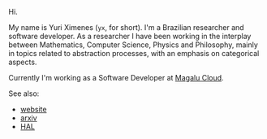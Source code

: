 Hi.

My name is Yuri Ximenes (`yx`, for short). I'm a Brazilian researcher and software developer. As a researcher I have been working in the interplay between Mathematics, Computer Science, Physics and Philosophy, mainly in topics related to abstraction processes, with an emphasis on categorical aspects.

Currently I'm working as a Software Developer at [Magalu Cloud](https://magalu.cloud).

See also:

* [website](https://yx.dev.br)
* [arxiv](https://arxiv.org/a/martins_y_1.html)
* [HAL](https://hal.science/search/index/?q=yuri-ximenes-martins&submit=) 


